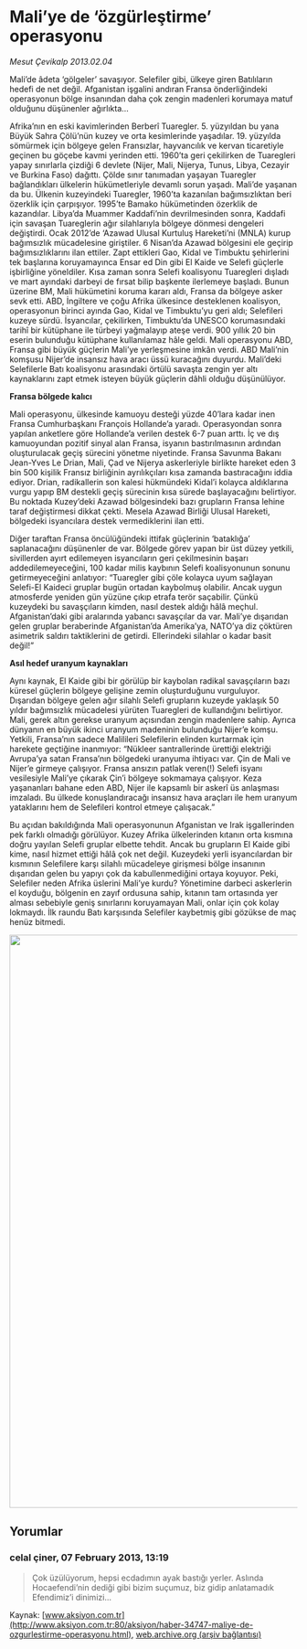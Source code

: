 # Mali’ye de ‘özgürleştirme’ operasyonu

*Mesut Çevikalp 2013.02.04*

<div class="news-detail-text-todays">
 <div>
 </div>
 <div>
 </div>
 <div id="newsSpot">
  <font class="detail-spot">
   Mali’de âdeta ‘gölgeler’ savaşıyor. Selefiler gibi, ülkeye giren Batılıların hedefi de net değil. Afganistan işgalini andıran Fransa önderliğindeki operasyonun bölge insanından daha çok zengin madenleri korumaya matuf olduğunu düşünenler ağırlıkta…
  </font>
 </div>
 <div id="newsText">
  <font class="detail-text">
   <p>
    Afrika’nın en eski kavimlerinden Berberî Tuaregler. 5. yüzyıldan bu yana Büyük Sahra Çölü’nün kuzey ve orta kesimlerinde yaşadılar. 19. yüzyılda sömürmek için bölgeye gelen Fransızlar, hayvancılık ve kervan ticaretiyle geçinen bu göçebe kavmi yerinden etti. 1960’ta geri çekilirken de Tuaregleri yapay sınırlarla çizdiği 6 devlete (Nijer, Mali, Nijerya, Tunus, Libya, Cezayir ve Burkina Faso) dağıttı. Çölde sınır tanımadan yaşayan Tuaregler bağlandıkları ülkelerin hükümetleriyle devamlı sorun yaşadı. Mali’de yaşanan da bu. Ülkenin kuzeyindeki Tuaregler, 1960’ta kazanılan bağımsızlıktan beri özerklik için çarpışıyor. 1995’te Bamako hükümetinden özerklik de kazandılar. Libya’da Muammer Kaddafi’nin devrilmesinden sonra, Kaddafi için savaşan Tuareglerin ağır silahlarıyla bölgeye dönmesi dengeleri değiştirdi. Ocak 2012’de ‘Azawad Ulusal Kurtuluş Hareketi’ni (MNLA) kurup bağımsızlık mücadelesine giriştiler. 6 Nisan’da Azawad bölgesini ele geçirip bağımsızlıklarını ilan ettiler. Zapt ettikleri Gao, Kidal ve Timbuktu şehirlerini tek başlarına koruyamayınca Ensar ed Din gibi El Kaide ve Selefi güçlerle işbirliğine yöneldiler. Kısa zaman sonra Selefi koalisyonu Tuaregleri dışladı ve mart ayındaki darbeyi de fırsat bilip başkente ilerlemeye başladı. Bunun üzerine BM, Mali hükümetini koruma kararı aldı, Fransa da bölgeye asker sevk etti. ABD, İngiltere ve çoğu Afrika ülkesince desteklenen koalisyon, operasyonun birinci ayında Gao, Kidal ve Timbuktu’yu geri aldı; Selefileri kuzeye sürdü. İsyancılar, çekilirken, Timbuktu’da UNESCO korumasındaki tarihî bir kütüphane ile türbeyi yağmalayıp ateşe verdi. 900 yıllık 20 bin eserin bulunduğu kütüphane kullanılamaz hâle geldi. Mali operasyonu ABD, Fransa gibi büyük güçlerin Mali’ye yerleşmesine imkân verdi. ABD Mali’nin komşusu Nijer’de insansız hava aracı üssü kuracağını duyurdu. Mali’deki Selefilerle Batı koalisyonu arasındaki örtülü savaşta zengin yer altı kaynaklarını zapt etmek isteyen büyük güçlerin dâhli olduğu düşünülüyor.
   </p>
   <p>
    <strong>
     Fransa bölgede kalıcı
    </strong>
   </p>
   <p>
    Mali operasyonu, ülkesinde kamuoyu desteği yüzde 40’lara kadar inen Fransa Cumhurbaşkanı François Hollande’a yaradı. Operasyondan sonra yapılan anketlere göre Hollande’a verilen destek 6-7 puan arttı. İç ve dış kamuoyundan pozitif sinyal alan Fransa, isyanın bastırılmasının ardından oluşturulacak geçiş sürecini yönetme niyetinde. Fransa Savunma Bakanı Jean-Yves Le Drian, Mali, Çad ve Nijerya askerleriyle birlikte hareket eden 3 bin 500 kişilik Fransız birliğinin ayrılıkçıları kısa zamanda bastıracağını iddia ediyor. Drian, radikallerin son kalesi hükmündeki Kidal’i kolayca aldıklarına vurgu yapıp BM destekli geçiş sürecinin kısa sürede başlayacağını belirtiyor. Bu noktada Kuzey’deki Azawad bölgesindeki bazı grupların Fransa lehine taraf değiştirmesi dikkat çekti. Mesela Azawad Birliği Ulusal Hareketi, bölgedeki isyancılara destek vermediklerini ilan etti.
   </p>
   <p>
    Diğer taraftan Fransa öncülüğündeki ittifak güçlerinin ‘bataklığa’ saplanacağını düşünenler de var. Bölgede görev yapan bir üst düzey yetkili, sivillerden ayırt edilemeyen isyancıların geri çekilmesinin başarı addedilemeyeceğini, 100 kadar milis kaybının Selefi koalisyonunun sonunu getirmeyeceğini anlatıyor: “Tuaregler gibi çöle kolayca uyum sağlayan Selefi-El Kaideci gruplar bugün ortadan kaybolmuş olabilir. Ancak uygun atmosferde yeniden gün yüzüne çıkıp etrafa terör saçabilir. Çünkü kuzeydeki bu savaşçıların kimden, nasıl destek aldığı hâlâ meçhul. Afganistan’daki gibi aralarında yabancı savaşçılar da var. Mali’ye dışarıdan gelen gruplar beraberinde Afganistan’da Amerika’ya, NATO’ya diz çöktüren asimetrik saldırı taktiklerini de getirdi. Ellerindeki silahlar o kadar basit değil!”
   </p>
   <p>
    <strong>
     Asıl hedef uranyum kaynakları
    </strong>
   </p>
   <p>
    Aynı kaynak, El Kaide gibi bir görülüp bir kaybolan radikal savaşçıların bazı küresel güçlerin bölgeye gelişine zemin oluşturduğunu vurguluyor. Dışarıdan bölgeye gelen ağır silahlı Selefi grupların kuzeyde yaklaşık 50 yıldır bağımsızlık mücadelesi yürüten Tuaregleri de kullandığını belirtiyor. Mali, gerek altın gerekse uranyum açısından zengin madenlere sahip. Ayrıca dünyanın en büyük ikinci uranyum madeninin bulunduğu Nijer’e komşu. Yetkili, Fransa’nın sadece Malilileri Selefilerin elinden kurtarmak için harekete geçtiğine inanmıyor: “Nükleer santrallerinde ürettiği elektriği Avrupa’ya satan Fransa’nın bölgedeki uranyuma ihtiyacı var. Çin de Mali ve Nijer’e girmeye çalışıyor. Fransa ansızın patlak veren(!) Selefi isyanı vesilesiyle Mali’ye çıkarak Çin’i bölgeye sokmamaya çalışıyor. Keza yaşananları bahane eden ABD, Nijer ile kapsamlı bir askerî üs anlaşması imzaladı. Bu ülkede konuşlandıracağı insansız hava araçları ile hem uranyum yataklarını hem de Selefileri kontrol etmeye çalışacak.”
   </p>
   <p>
    Bu açıdan bakıldığında Mali operasyonunun Afganistan ve Irak işgallerinden pek farklı olmadığı görülüyor. Kuzey Afrika ülkelerinden kıtanın orta kısmına doğru yayılan Selefi gruplar elbette tehdit. Ancak bu grupların El Kaide gibi kime, nasıl hizmet ettiği hâlâ çok net değil. Kuzeydeki yerli isyancılardan bir kısmının Selefilere karşı silahlı mücadeleye girişmesi bölge insanının dışarıdan gelen bu yapıyı çok da kabullenmediğini ortaya koyuyor. Peki, Selefiler neden Afrika üslerini Mali’ye kurdu? Yönetimine darbeci askerlerin el koyduğu, bölgenin en zayıf ordusuna sahip, kıtanın tam ortasında yer alması sebebiyle geniş sınırlarını koruyamayan Mali, onlar için çok kolay lokmaydı. İlk raundu Batı karşısında Selefiler kaybetmiş gibi gözükse de maç henüz bitmedi.
   </p>
   <p>
    <img alt="" height="1003" src="http://web.archive.org/web/20130218064914im_/http://medya.aksiyon.com.tr/aksiyon/2013/02/04/mali-info.jpg"/>
   </p>
  </font>
 </div>
 <div>
 </div>
 <div>
 </div>
</div>


## Yorumlar

### celal çiner, 07 February 2013, 13:19
> Çok üzülüyorum, hepsi ecdadımın ayak bastığı yerler. Aslında Hocaefendi’nin dediği gibi bizim suçumuz, biz gidip anlatamadık Efendimiz’i dinimizi...

Kaynak: [www.aksiyon.com.tr](http://www.aksiyon.com.tr:80/aksiyon/haber-34747-maliye-de-ozgurlestirme-operasyonu.html), [web.archive.org (arşiv bağlantısı)](http://web.archive.org/web/20130218064914/http://www.aksiyon.com.tr:80/aksiyon/haber-34747-maliye-de-ozgurlestirme-operasyonu.html)
